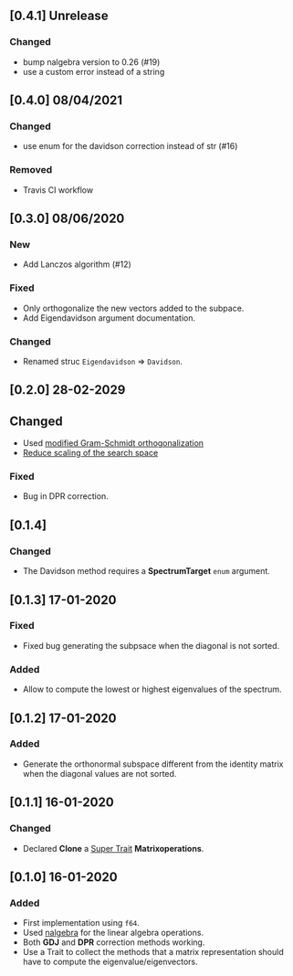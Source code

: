 
## [0.4.1] Unrelease

### Changed
* bump nalgebra version to 0.26 (#19)
* use a custom error instead of a string

## [0.4.0] 08/04/2021

### Changed
* use enum for the davidson correction instead of str (#16)

### Removed
* Travis CI workflow

## [0.3.0] 08/06/2020

### New
* Add Lanczos algorithm (#12)

### Fixed
* Only orthogonalize the new vectors added to the subpace.
* Add Eigendavidson argument documentation.

### Changed
* Renamed struc `Eigendavidson` => `Davidson`.

## [0.2.0] 28-02-2029

## Changed
* Used [modified Gram-Schmidt orthogonalization](https://github.com/felipeZ/eigenvalues/issues/8)
* [Reduce scaling of the search space](https://github.com/felipeZ/eigenvalues/issues/10)

### Fixed
* Bug in DPR correction.

## [0.1.4]

### Changed

* The Davidson method requires a **SpectrumTarget** `enum` argument.

## [0.1.3] 17-01-2020

### Fixed
* Fixed bug generating the subpsace when the diagonal is not sorted.

### Added
* Allow to compute the lowest or highest eigenvalues of the spectrum.


## [0.1.2] 17-01-2020

### Added
* Generate the orthonormal subspace different from the identity matrix when the diagonal values are not sorted.

## [0.1.1] 16-01-2020

### Changed
* Declared **Clone** a [Super Trait](https://doc.rust-lang.org/reference/items/traits.html#supertraits) **Matrixoperations**.

## [0.1.0] 16-01-2020

### Added
* First implementation using `f64`.
* Used [nalgebra](https://github.com/rustsim/nalgebra) for the linear algebra operations. 
* Both **GDJ** and **DPR** correction methods working.
* Use a Trait to collect the methods that a matrix representation should have to compute the eigenvalue/eigenvectors.
